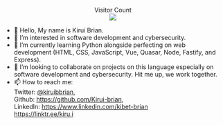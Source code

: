 
<p align="center"> 
  Visitor Count<br>
  <img src="https://profile-counter.glitch.me/Kirui-brian/count.svg" />
</p>

- 👋 Hello,
   My name is Kirui Brian.
- 👀 I’m interested in software development and cybersecurity.
- 🌱 I’m currently learning Python alongside perfecting on web development (HTML, CSS, JavaScript, Vue, Quasar, Node, Fastify, and Express).
- 💞️ I’m looking to collaborate on projects on this language especially on software development and cybersecurity. Hit me up, we work together.
- 📫 How to reach me: <br>
Twitter: [@kiruibbrian](https://twitter.com/kiruibriann), <br>
Github: https://github.com/Kirui-brian, <br>
LinkedIn: https://www.linkedin.com/kibet-brian <br>
https://linktr.ee/kiru.i

<!---
Kirui-brian/Kirui-brian is a ✨ special ✨ repository because its `README.md` (this file) appears on your GitHub profile.
You can click the Preview link to take a look at your changes.
--->
